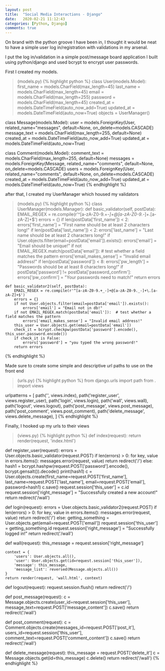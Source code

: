 ```yaml
---
layout: post
title:  "Social Media Interactions - Django"
date:   2020-02-21 11:12:43
categories: [Python, Django]
comments: true
---
```

On brand with the python groove I have been in, I thought it would be neat to have a simple user log in/registration with validations in my arsenal. 

I put the log in/validation in a simple post/message board application I built using python/django and used bcrypt to encrypt user passwords.

First I created my models.

>(models.py)
{% highlight python %}
class User(models.Model):
    first_name = models.CharField(max_length=45)
    last_name = models.CharField(max_length=45)
    email = models.CharField(max_length=255)
    password = models.CharField(max_length=45)
    created_at = models.DateTimeField(auto_now_add=True)
    updated_at = models.DateTimeField(auto_now=True)
    objects = UserManager()


class Message(models.Model):
    user = models.ForeignKey(User, related_name="messages", default=None, on_delete=models.CASCADE)
    message_text = models.CharField(max_length=255, default=None)
    created_at = models.DateTimeField(auto_now_add=True)
    updated_at = models.DateTimeField(auto_now=True)


class Comment(models.Model):
    comment_text = models.CharField(max_length=255, default=None)
    messages = models.ForeignKey(Message, related_name="comments", default=None, on_delete=models.CASCADE)
    users = models.ForeignKey(User, related_name="comments", default=None, on_delete=models.CASCADE)
    created_at = models.DateTimeField(auto_now_add=True)
    updated_at = models.DateTimeField(auto_now=True)
{% endhighlight %}

after that, I created my UserManager which housed my validators

>(models.py)
{% highlight python %}
class UserManager(models.Manager):
    def basic_validator(self, postData):
        EMAIL_REGEX = re.compile(r'^[a-zA-Z0-9.+_-]+@[a-zA-Z0-9._-]+\.[a-zA-Z]+$')
        errors = {}
        if len(postData['first_name']) < 2:
            errors['first_name'] = "First name should be at least 2 characters long!"
        if len(postData['last_name']) < 2:
            errors['last_name'] = "Last name should be at least 2 characters long!"
        if User.objects.filter(email=postData['email']).exists():
            errors['email'] = "Email should be unique!"
        if not EMAIL_REGEX.match(postData['email']):  # test whether a field matches the pattern
            errors['email_makes_sense'] = "Invalid email address!"
        if len(postData['password']) < 8:
            errors['pw_length'] = "Passwords should be at least 8 characters long!"
        if postData['password'] != postData['password_confirm']:
            errors['pw_confirm'] = "Your passwords need to match!"
        return errors

    def basic_validator2(self, postData):
        EMAIL_REGEX = re.compile(r'^[a-zA-Z0-9.+_-]+@[a-zA-Z0-9._-]+\.[a-zA-Z]+$')
        errors = {}
        if not User.objects.filter(email=postData['email']).exists():
            errors['email'] = "Email not in db!"
        if not EMAIL_REGEX.match(postData['email']):  # test whether a field matches the pattern
            errors['email_makes_sense'] = "Invalid email address!"
        this_user = User.objects.get(email=postData['email'])
        check_it = bcrypt.checkpw(postData['password'].encode(), this_user.password.encode())
        if check_it is False:
            errors['password'] = "you typed the wrong password!"
        return errors
{% endhighlight %}

Made sure to create some simple and descriptive url paths to use on the front end

>(urls.py)
{% highlight python %}
from django.urls import path
from . import views

urlpatterns = [
    path('', views.index),
    path('register_user', views.register_user),
    path('login', views.login),
    path('wall', views.wall),
    path('logout', views.logout),
    path('post_message', views.post_message),
    path('post_comment', views.post_comment),
    path('delete_message', views.delete_message),
]
{% endhighlight %}

Finally, I hooked up my urls to their views

>(views.py)
{% highlight python %}
def index(request):
    return render(request, 'index.html')


def register_user(request):
    errors = User.objects.basic_validator(request.POST)
    if len(errors) > 0:
        for key, value in errors.items():
            messages.error(request, value)
        return redirect('/')
    else:
        hash1 = bcrypt.hashpw(request.POST['password'].encode(), bcrypt.gensalt()).decode()
        print(hash1)
        c = User.objects.create(first_name=request.POST['first_name'], last_name=request.POST['last_name'],
                                email=request.POST['email'], password=hash1)
        c.save()
        request.session['this_user'] = c.id
        request.session['right_message'] = "Successfully created a new account!"
        return redirect('/wall')


def login(request):
    errors = User.objects.basic_validator2(request.POST)
    if len(errors) > 0:
        for key, value in errors.items():
            messages.error(request, value)
        return redirect('/')
    else:
        getting_something = User.objects.get(email=request.POST['email'])
        request.session['this_user'] = getting_something.id
        request.session['right_message'] = "Successfully logged in!"
        return redirect('/wall')


def wall(request):
    this_message = request.session['right_message']

    context = {
        'users': User.objects.all(),
        'user': User.objects.get(id=request.session['this_user']),
        'message': this_message,
        'message_list': reversed(Message.objects.all())
    }
    return render(request, 'wall.html', context)


def logout(request):
    request.session.flush()
    return redirect('/')


def post_message(request):
    c = Message.objects.create(user_id=request.session['this_user'], message_text=request.POST['message_content'])
    c.save()
    return redirect('/wall')

def post_comment(request):
    c = Comment.objects.create(messages_id=request.POST['post_it'], users_id=request.session['this_user'], comment_text=request.POST['comment_content'])
    c.save()
    return redirect('/wall')

def delete_message(request):
    this_message = request.POST['delete_it']
    c = Message.objects.get(id=this_message)
    c.delete()
    return redirect('/wall')
{% endhighlight %}